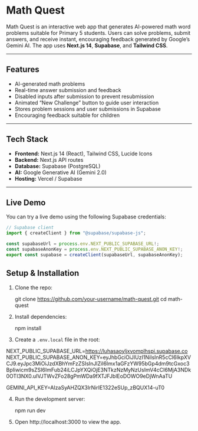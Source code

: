 # Math Quest

Math Quest is an interactive web app that generates AI-powered math word problems suitable for Primary 5 students. Users can solve problems, submit answers, and receive instant, encouraging feedback generated by Google’s Gemini AI. The app uses **Next.js 14**, **Supabase**, and **Tailwind CSS**.

---

## Features

- AI-generated math problems
- Real-time answer submission and feedback
- Disabled inputs after submission to prevent resubmission
- Animated “New Challenge” button to guide user interaction
- Stores problem sessions and user submissions in Supabase
- Encouraging feedback suitable for children

---

## Tech Stack

- **Frontend:** Next.js 14 (React), Tailwind CSS, Lucide Icons
- **Backend:** Next.js API routes
- **Database:** Supabase (PostgreSQL)
- **AI:** Google Generative AI (Gemini 2.0)
- **Hosting:** Vercel / Supabase

---

## Live Demo

You can try a live demo using the following Supabase credentials:

```ts
// Supabase client
import { createClient } from "@supabase/supabase-js";

const supabaseUrl = process.env.NEXT_PUBLIC_SUPABASE_URL!;
const supabaseAnonKey = process.env.NEXT_PUBLIC_SUPABASE_ANON_KEY!;
export const supabase = createClient(supabaseUrl, supabaseAnonKey);
```

Setup & Installation
--------------------

1. Clone the repo:

   git clone https://github.com/your-username/math-quest.git
   cd math-quest

2. Install dependencies:

   npm install

3. Create a `.env.local` file in the root:

NEXT_PUBLIC_SUPABASE_URL=https://luhasaoyljxvomplhspi.supabase.co
NEXT_PUBLIC_SUPABASE_ANON_KEY=eyJhbGciOiJIUzI1NiIsInR5cCI6IkpXVCJ9.eyJpc3MiOiJzdXBhYmFzZSIsInJlZiI6Imx1aGFzYW95bGp4dm9tcGxoc3BpIiwicm9sZSI6ImFub24iLCJpYXQiOjE3NTkzNzMyNzUsImV4cCI6MjA3NDk0OTI3NX0.uIVJTWvZFo28gPmWDa9fXTJFJblEoDOWO9eDjWnAaTU

GEMINI_API_KEY=AIzaSyAHZQX3IrNirIE1322eSUp_zBQUX14-uT0

4. Run the development server:

   npm run dev

5. Open http://localhost:3000 to view the app.
